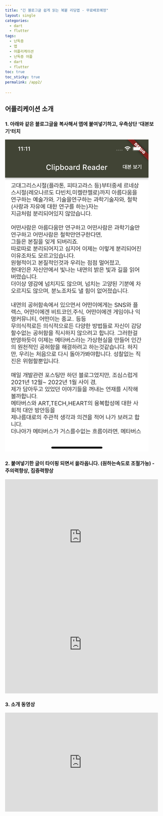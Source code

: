 ```yaml
---
title: "긴 블로그글 쉽게 읽는 복붙 리딩앱 - 무료배포예정"
layout: single
categories: 
  - dart
  - flutter
tags: 
  - 난독증
  - 앱
  - 어플리케이션
  - 난독증 어플
  - dart
  - flutter
toc: true
toc_sticky: true
permalink: /app2/

---
```


## 어플리케이션 소개

### 1. 아래와 같은 블로그글을 복사해서 앱에 붙여넣기하고, 우측상단 '대본보기'터치

![app](/assets/img/app.png)

### 2. 붙여넣기한 글이 타이핑 되면서 올라옵니다. **(원하는속도로 조절가능)**  - **주의력향상, 집중력향상**

<div style="padding:75% 0 0 0;position:relative;"><iframe src="https://player.vimeo.com/video/643008349?h=91ff5597d3&amp;badge=0&amp;autopause=0&amp;player_id=0&amp;app_id=58479" frameborder="0" allow="autoplay; fullscreen; picture-in-picture" allowfullscreen style="position:absolute;top:0;left:0;width:100%;height:100%;" title="복붙한 긴글 읽어주는 앱"></iframe></div><script src="https://player.vimeo.com/api/player.js"></script>

<div style="padding:64.55% 0 0 0;position:relative;"><iframe src="https://player.vimeo.com/video/643006708?h=9657563352&amp;badge=0&amp;autopause=0&amp;player_id=0&amp;app_id=58479" frameborder="0" allow="autoplay; fullscreen; picture-in-picture" allowfullscreen style="position:absolute;top:0;left:0;width:100%;height:100%;" title="화면 기록 2021-11-06 오후 11.04.17.mov"></iframe></div><script src="https://player.vimeo.com/api/player.js"></script>

### 3. 소개 동영상
<div style="padding:64.52% 0 0 0;position:relative;"><iframe src="https://player.vimeo.com/video/641959954?h=fc8f61e0d4&amp;badge=0&amp;autopause=0&amp;player_id=0&amp;app_id=58479" frameborder="0" allow="autoplay; fullscreen; picture-in-picture" allowfullscreen style="position:absolute;top:0;left:0;width:100%;height:100%;" title="demo sample"></iframe></div><script src="https://player.vimeo.com/api/player.js"></script>